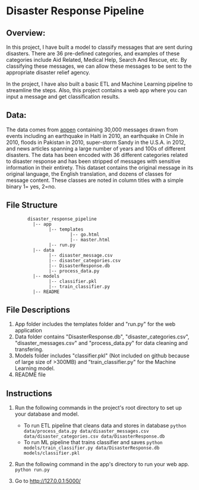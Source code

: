 # Disaster Response Pipeline 

## Overview:
In this project, I have built a model to classify messages that are sent during disasters. There are 36 pre-defined categories, and examples of these categories include Aid Related, Medical Help, Search And Rescue, etc. By classifying these messages, we can allow these messages to be sent to the appropriate disaster relief agency. 

In the project, I have also built a basic ETL and Machine Learning pipeline to streamline the steps. Also, this project contains a web app where you can input a message and get classification results.

[](https://github.com/mayuresh23sawant/Disaster-Response-Pipeline/blob/master/disaster.gif)

## Data:
The data comes from [appen](https://appen.com/datasets/combined-disaster-response-data/) containing 30,000 messages drawn from events including an earthquake in Haiti in 2010, an earthquake in Chile in 2010, floods in Pakistan in 2010, super-storm Sandy in the U.S.A. in 2012, and news articles spanning a large number of years and 100s of different disasters. The data has been encoded with 36 different categories related to disaster response and has been stripped of messages with sensitive information in their entirety. This dataset contains the original message in its original language, the English translation, and dozens of classes for message content. These classes are noted in column titles with a simple binary 1= yes, 2=no.

## File Structure
~~~~~~~
        disaster_response_pipeline
          |-- app
                |-- templates
                        |-- go.html
                        |-- master.html
                |-- run.py
          |-- data
                |-- disaster_message.csv
                |-- disaster_categories.csv
                |-- DisasterResponse.db
                |-- process_data.py
          |-- models
                |-- classifier.pkl
                |-- train_classifier.py
          |-- README
~~~~~~~
## File Descriptions
1. App folder includes the templates folder and "run.py" for the web application
2. Data folder contains "DisasterResponse.db", "disaster_categories.csv", "disaster_messages.csv" and "process_data.py" for data cleaning and transfering.
3. Models folder includes "classifier.pkl" (Not included on github because of large size of >300MB) and "train_classifier.py" for the Machine Learning model.
4. README file

## Instructions
1. Run the following commands in the project's root directory to set up your database and model.

    - To run ETL pipeline that cleans data and stores in database
        `python data/process_data.py data/disaster_messages.csv data/disaster_categories.csv data/DisasterResponse.db`
    - To run ML pipeline that trains classifier and saves
        `python models/train_classifier.py data/DisasterResponse.db models/classifier.pkl`

2. Run the following command in the app's directory to run your web app.
    `python run.py`

3. Go to http://127.0.0.1:5000/
